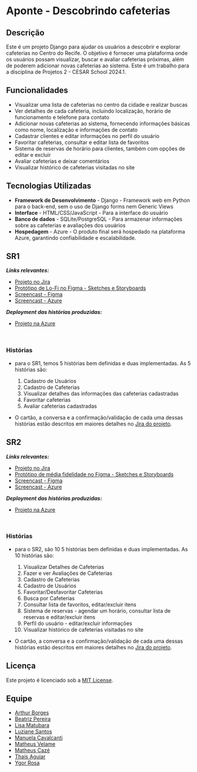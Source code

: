 # Aponte - Descobrindo cafeterias

## Descrição

Este é um projeto Django para ajudar os usuários a descobrir e explorar cafeterias no Centro do Recife. O objetivo é fornecer uma plataforma onde os usuários possam visualizar, buscar e avaliar cafeterias próximas, além de poderem adicionar novas cafeterias ao sistema.
Este é um trabalho para a disciplina de Projetos 2 - CESAR School 2024.1.

## Funcionalidades

- Visualizar uma lista de cafeterias no centro da cidade e realizar buscas
- Ver detalhes de cada cafeteria, incluindo localização, horário de funcionamento e telefone para contato
- Adicionar novas cafeterias ao sistema, fornecendo informações básicas como nome, localização e informações de contato
- Cadastrar clientes e editar informações no perfil do usuário
- Favoritar cafeterias, consultar e editar lista de favoritos
- Sistema de reservas de horário para clientes, também com opções de editar e excluir
- Avaliar cafeterias e deixar comentários
- Visualizar histórico de cafeterias visitadas no site

## Tecnologias Utilizadas

- **Framework de Desenvolvimento** - Django - Framework web em Python para o back-end, sem o uso de Django forms nem Generic Views
- **Interface** - HTML/CSS/JavaScript - Para a interface do usuário
- **Banco de dados** - SQLite/PostgreSQL - Para armazenar informações sobre as cafeterias e avaliações dos usuários
- **Hospedagem** - Azure - O produto final será hospedado na plataforma Azure, garantindo confiabilidade e escalabilidade.

## SR1

***Links relevantes:***
<ul>
  <li>
    <a  href="https://cesar-mvp2.atlassian.net/jira/software/projects/APC/boards/5"
      >Projeto no Jira</a>
  </li>
    <li> 
    <a  href="https://www.figma.com/file/7lTqT6QR7tPP4GbiBYDMkY/wireframe?type=design&node-id=0%3A1&mode=design&t=1748pNTyjfC6RMOg-1"
      >Protótipo de Lo-Fi no Figma - Sketches e Storyboards</a>
  </li>
   <li>
    <a  href=""
      >Screencast - Figma</a>
  </li>
  <li>
    <a  href=""
      >Screencast - Azure</a>
  </li>
</ul>

***Deployment das histórias produzidas:***
<ul>
  <li>
    <a  href="https://apontecafe.azurewebsites.net/"
      >Projeto na Azure</a>
  </li>
</ul>
<br/>

### Histórias

- para o SR1, temos 5 histórias bem definidas e duas implementadas. As 5 histórias são:
  1. Cadastro de Usuários
  2. Cadastro de Cafeterias
  3. Visualizar detalhes das informações das cafeterias cadastradas
  4. Favoritar cafeterias
  5. Avaliar cafeterias cadastradas

- O cartão, a conversa e a confirmação/validação de cada uma dessas histórias estão descritos em maiores detalhes no [Jira do projeto](https://cesar-mvp2.atlassian.net/jira/software/projects/APC/boards/5).

## SR2

***Links relevantes:***
<ul>
  <li>
    <a  href="https://cesar-mvp2.atlassian.net/jira/software/projects/APC/boards/5"
      >Projeto no Jira</a>
  </li>
    <li> 
    <a  href="https://www.figma.com/file/7lTqT6QR7tPP4GbiBYDMkY/wireframe?type=design&node-id=0%3A1&mode=design&t=1748pNTyjfC6RMOg-1"
      >Protótipo de média fidelidade no Figma - Sketches e Storyboards</a>
  </li>
   <li>
    <a  href=""
      >Screencast - Figma</a>
  </li>
  <li>
    <a  href=""
      >Screencast - Azure</a>
  </li>
</ul>

***Deployment das histórias produzidas:***
<ul>
  <li>
    <a  href="https://apontecafe.azurewebsites.net/"
      >Projeto na Azure</a>
  </li>
</ul>
<br/>

### Histórias

- para o SR2, são 10 5 histórias bem definidas e duas implementadas. As 10 histórias são:
  1. Visualizar Detalhes de Cafeterias
  2. Fazer e ver Avaliações de Cafeterias
  3. Cadastro de Cafeterias
  4. Cadastro de Usuários
  5. Favoritar/Desfavoritar Cafeterias
  6. Busca por Cafeterias
  7. Consultar lista de favoritos, editar/excluir itens
  8. Sistema de reservas - agendar um horário, consultar lista de reservas e editar/excluir itens
  9. Perfil do usuário - editar/excluir informações
  10. Visualizar histórico de cafeterias visitadas no site

- O cartão, a conversa e a confirmação/validação de cada uma dessas histórias estão descritos em maiores detalhes no [Jira do projeto](https://apontecafe.atlassian.net/jira/software/projects/APC/boards/1).

## Licença

Este projeto é licenciado sob a [MIT License](https://opensource.org/licenses/MIT).

## Equipe

- [Arthur Borges](https://github.com/borgearthur)
- [Beatriz Pereira](https://github.com/biapereira2)
- [Lisa Matubara](https://github.com/lilymtbr)
- [Luziane Santos](https://github.com/luzianes)
- [Manuela Cavalcanti](https://github.com/Manuelaamorim)
- [Matheus Velame](https://github.com/MatheusVelame)
- [Matheus Cazé](https://github.com/ogcaze)
- [Thaís Aguiar](https://github.com/aguiarth)
- [Ygor Rosa](https://github.com/YgoRosa)

